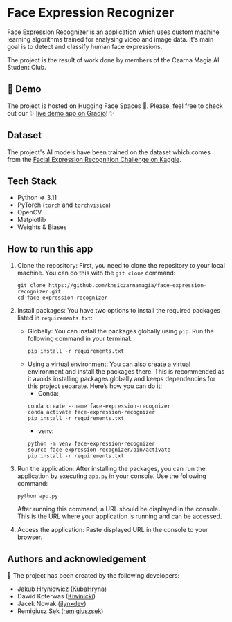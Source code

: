 # Face Expression Recognizer

Face Expression Recognizer is an application which uses custom machine learning algorithms trained for analysing video and image data.
It's main goal is to detect and classify human face expressions.

The project is the result of work done by members of the Czarna Magia AI Student Club.

## :rocket: Demo

The project is hosted on Hugging Face Spaces :hugs:. Please, feel free to check out our
:sparkles: [live demo app on Gradio](https://huggingface.co/spaces/jlynxdev/face-expression-recognizer)! :sparkles:

## Dataset

The project's AI models have been trained on the dataset which comes from the
[Facial Expression Recognition Challenge on Kaggle](https://www.kaggle.com/c/challenges-in-representation-learning-facial-expression-recognition-challenge/overview).

## Tech Stack

- Python => 3.11
- PyTorch (`torch` and `torchvision`)
- OpenCV
- Matplotlib
- Weights & Biases

## How to run this app

1. Clone the repository: First, you need to clone the repository to your local machine. You can do this with the `git clone` command:
    ```
    git clone https://github.com/knsiczarnamagia/face-expression-recognizer.git
    cd face-expression-recognizer
    ```

2. Install packages: You have two options to install the required packages listed in `requirements.txt`:
    - Globally: You can install the packages globally using `pip`. Run the following command in your terminal:
        ```
        pip install -r requirements.txt
        ```
    - Using a virtual environment: You can also create a virtual environment and install the packages there. This is recommended as it avoids installing packages globally and keeps dependencies for this project separate. Here’s how you can do it:
        - Conda:
        ```
        conda create --name face-expression-recognizer
        conda activate face-expression-recognizer
        pip install -r requirements.txt
        ```
        - venv:
        ```
        python -m venv face-expression-recognizer
        source face-expression-recognizer/bin/activate
        pip install -r requirements.txt
        ```
3. Run the application: After installing the packages, you can run the application by executing `app.py` in your console. Use the following command:
    ```
    python app.py
    ```
    After running this command, a URL should be displayed in the console. This is the URL where your application is running and can be accessed.
4. Access the application: Paste displayed URL in the console to your browser.

## Authors and acknowledgement

:clap: The project has been created by the following developers:
- Jakub Hryniewicz ([KubaHryna](https://github.com/KubaHryna))
- Dawid Koterwas ([Kiwinicki](https://github.com/Kiwinicki))
- Jacek Nowak ([jlynxdev](https://github.com/jlynxdev))
- Remigiusz Sęk ([remigiuszsek](https://github.com/remigiuszsek))